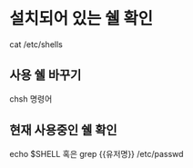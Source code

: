# 설치되어 있는 쉘 확인

cat /etc/shells

## 사용 쉘 바꾸기
chsh 명령어

## 현재 사용중인 쉘 확인
echo $SHELL
혹은
grep {{유저명}} /etc/passwd 
